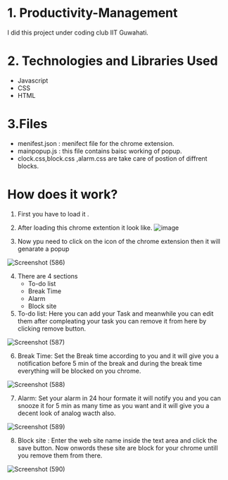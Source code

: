 # 1. Productivity-Management
I did this project under coding club IIT Guwahati.
# 2. Technologies and Libraries Used
* Javascript
* CSS
* HTML
# 3.Files
* menifest.json : menifect file for the chrome extension.
* mainpopup.js : this file contains baisc working of popup.
* clock.css,block.css ,alarm.css are take care of postion of diffrent blocks.
# How does it work?
1. First you have to load it .
2. After loading this chrome extention it look like.
![image](https://user-images.githubusercontent.com/84044819/161394298-40c70ec0-435a-407e-908a-1352a9bf1ca7.png)

3. Now ypu need to click on the icon of the chrome extension then it will genarate a popup

![Screenshot (586)](https://user-images.githubusercontent.com/84044819/161394352-b0803ada-96f8-4663-89fa-d7e5a207cc8b.png)

4. There are 4 sections
    * To-do list
    * Break Time
    * Alarm
    * Block site
5. To-do list: Here you can add your Task and meanwhile you can edit them after compleating your task you can remove it from here by clicking remove button.

![Screenshot (587)](https://user-images.githubusercontent.com/84044819/161395510-42a9045e-5646-4eca-8a23-1a4b1801e34c.png)


6. Break Time: Set the Break time according to you and it will give you a notification before 5 min of the break and during the break time everything will be blocked on you chrome.

![Screenshot (588)](https://user-images.githubusercontent.com/84044819/161394586-79b46e1f-43ae-4130-98cd-a4657ab7d6c1.png)

7. Alarm: Set your alarm in 24 hour formate it will notify you and you can snooze it for 5 min as many time as you want and it will give you a decent look of analog wacth also.

![Screenshot (589)](https://user-images.githubusercontent.com/84044819/161394609-cf5bd956-4326-4b03-b546-d541dc23af86.png)

8. Block site : Enter the web site name inside the text area and click the save button. Now onwords these site are block for your chrome untill you remove them from there.

![Screenshot (590)](https://user-images.githubusercontent.com/84044819/161394631-dda31560-80c9-41eb-b94d-51b1fb4dd173.png)


